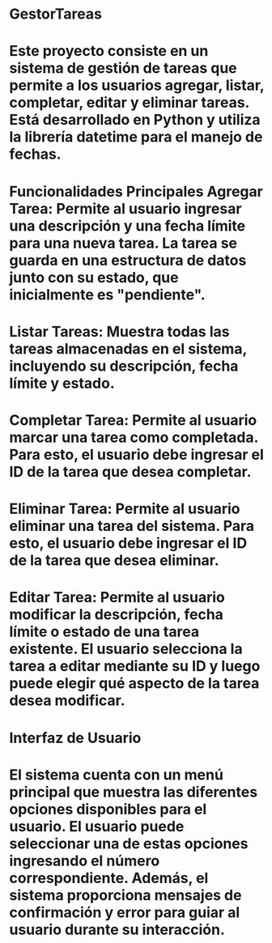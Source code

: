 # GestorTareas
# Este proyecto consiste en un sistema de gestión de tareas que permite a los usuarios agregar, listar, completar, editar y eliminar tareas. Está desarrollado en Python y utiliza la librería datetime para el manejo de fechas.

# Funcionalidades Principales Agregar Tarea: Permite al usuario ingresar una descripción y una fecha límite para una nueva tarea. La tarea se guarda en una estructura de datos junto con su estado, que inicialmente es "pendiente".

# Listar Tareas: Muestra todas las tareas almacenadas en el sistema, incluyendo su descripción, fecha límite y estado.

# Completar Tarea: Permite al usuario marcar una tarea como completada. Para esto, el usuario debe ingresar el ID de la tarea que desea completar.

# Eliminar Tarea: Permite al usuario eliminar una tarea del sistema. Para esto, el usuario debe ingresar el ID de la tarea que desea eliminar.

# Editar Tarea: Permite al usuario modificar la descripción, fecha límite o estado de una tarea existente. El usuario selecciona la tarea a editar mediante su ID y luego puede elegir qué aspecto de la tarea desea modificar.

# Interfaz de Usuario
# El sistema cuenta con un menú principal que muestra las diferentes opciones disponibles para el usuario. El usuario puede seleccionar una de estas opciones ingresando el número correspondiente. Además, el sistema proporciona mensajes de confirmación y error para guiar al usuario durante su interacción.